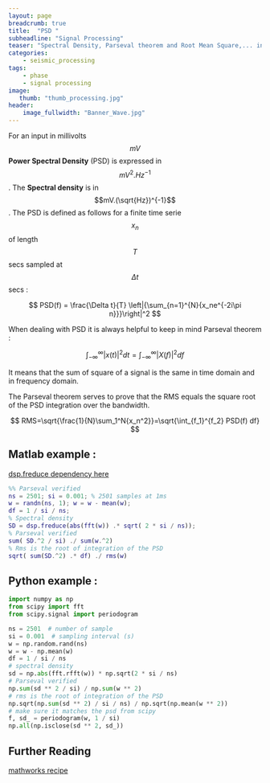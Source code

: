 ```yaml
---
layout: page
breadcrumb: true
title:  "PSD "
subheadline: "Signal Processing"
teaser: "Spectral Density, Parseval theorem and Root Mean Square,... in Proper Units..."
categories:
    - seismic_processing
tags:
    - phase
    - signal processing
image:
   thumb: "thumb_processing.jpg"
header:
    image_fullwidth: "Banner_Wave.jpg"
---
```



For an input in millivolts $$mV$$ **Power Spectral Density** (PSD) is expressed in $$mV^2.Hz^{-1}$$. The **Spectral density** is in $$mV.(\sqrt{Hz})^{-1}$$.
The PSD is defined as follows for a finite time serie $$x_n$$ of length $$T$$ secs sampled at $$\Delta t$$ secs :

$$
PSD(f) = \frac{\Delta t}{T} \left|{\sum_{n=1}^{N}{x_ne^{-2i\pi n}}}\right|^2
$$

When dealing with PSD it is always helpful to keep in mind Parseval theorem :

$$
\int_{-\infty}^{\infty} \left| x(t) \right| ^2 dt =  \int_{-\infty}^{\infty} \left| X(f) \right| ^2 df
$$

It means that the sum of square of a signal is the same in time domain and in frequency domain. 

The Parseval theorem serves to prove that the RMS equals the square root of the PSD integration over the bandwidth.

$$
 RMS=\sqrt{\frac{1}{N}\sum_1^N{x_n^2}}=\sqrt{\int_{f_1}^{f_2} PSD(f)  df}
$$

## Matlab example :
[dsp.freduce dependency here](https://bitbucket.org/oliche/echo-matlab/src/master/)

```matlab
%% Parseval verified
ns = 2501; si = 0.001; % 2501 samples at 1ms
w = randn(ns, 1); w = w - mean(w);
df = 1 / si / ns;
% Spectral density
SD = dsp.freduce(abs(fft(w)) .* sqrt( 2 * si / ns));
% Parseval verified
sum( SD.^2 / si) ./ sum(w.^2)
% Rms is the root of integration of the PSD
sqrt( sum(SD.^2) .* df) ./ rms(w)
```

## Python example :

```python
import numpy as np
from scipy import fft
from scipy.signal import periodogram

ns = 2501  # number of sample
si = 0.001  # sampling interval (s)
w = np.random.rand(ns)
w = w - np.mean(w)
df = 1 / si / ns
# spectral density
sd = np.abs(fft.rfft(w)) * np.sqrt(2 * si / ns)
# Parseval verified
np.sum(sd ** 2 / si) / np.sum(w ** 2)
# rms is the root of integration of the PSD
np.sqrt(np.sum(sd ** 2) / si / ns) / np.sqrt(np.mean(w ** 2))
# make sure it matches the psd from scipy
f, sd_ = periodogram(w, 1 / si)
np.all(np.isclose(sd ** 2, sd_))
```

## Further Reading
[mathworks recipe](https://www.mathworks.com/help/signal/ug/power-spectral-density-estimates-using-fft.html)
 